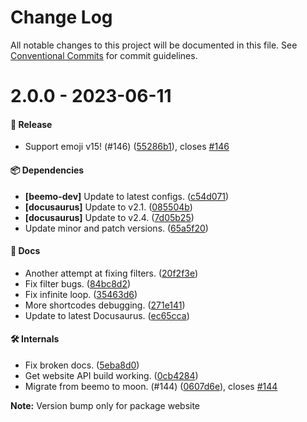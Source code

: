 # Change Log

All notable changes to this project will be documented in this file.
See [Conventional Commits](https://conventionalcommits.org) for commit guidelines.

# 2.0.0 - 2023-06-11

#### 🎉 Release

- Support emoji v15! (#146) ([55286b1](https://github.com/milesj/emojibase/commit/55286b1)), closes [#146](https://github.com/milesj/emojibase/issues/146)

#### 📦 Dependencies

- **[beemo-dev]** Update to latest configs. ([c54d071](https://github.com/milesj/emojibase/commit/c54d071))
- **[docusaurus]** Update to v2.1. ([085504b](https://github.com/milesj/emojibase/commit/085504b))
- **[docusaurus]** Update to v2.4. ([7d05b25](https://github.com/milesj/emojibase/commit/7d05b25))
- Update minor and patch versions. ([65a5f20](https://github.com/milesj/emojibase/commit/65a5f20))

#### 📘 Docs

- Another attempt at fixing filters. ([20f2f3e](https://github.com/milesj/emojibase/commit/20f2f3e))
- Fix filter bugs. ([84bc8d2](https://github.com/milesj/emojibase/commit/84bc8d2))
- Fix infinite loop. ([35463d6](https://github.com/milesj/emojibase/commit/35463d6))
- More shortcodes debugging. ([271e141](https://github.com/milesj/emojibase/commit/271e141))
- Update to latest Docusaurus. ([ec65cca](https://github.com/milesj/emojibase/commit/ec65cca))

#### 🛠 Internals

- Fix broken docs. ([5eba8d0](https://github.com/milesj/emojibase/commit/5eba8d0))
- Get website API build working. ([0cb4284](https://github.com/milesj/emojibase/commit/0cb4284))
- Migrate from beemo to moon. (#144) ([0607d6e](https://github.com/milesj/emojibase/commit/0607d6e)), closes [#144](https://github.com/milesj/emojibase/issues/144)

**Note:** Version bump only for package website
